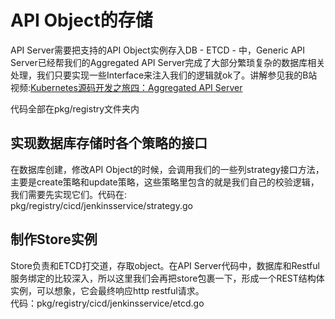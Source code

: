 # API Object的存储  
API Server需要把支持的API Object实例存入DB - ETCD - 中，Generic API Server已经帮我们的Aggregated API Server完成了大部分繁琐复杂的数据库相关处理，我们只要实现一些Interface来注入我们的逻辑就ok了。讲解参见我的B站视频:[Kubernetes源码开发之旅四：Aggregated API Server](https://www.bilibili.com/video/BV1Ve4y1U7oE/?vd_source=9304721f2aeb71f0f883054e229f5b22)  

代码全部在pkg/registry文件夹内  

## 实现数据库存储时各个策略的接口  
在数据库创建，修改API Object的时候，会调用我们的一些列strategy接口方法，主要是create策略和update策略，这些策略里包含的就是我们自己的校验逻辑，我们需要先实现它们。代码在:  
pkg/registry/cicd/jenkinsservice/strategy.go  

## 制作Store实例  
Store负责和ETCD打交道，存取object。在API Server代码中，数据库和Restful服务绑定的比较深入，所以这里我们会再把store包裹一下，形成一个REST结构体实例，可以想象，它会最终响应http restful请求。  
代码：pkg/registry/cicd/jenkinsservice/etcd.go  

